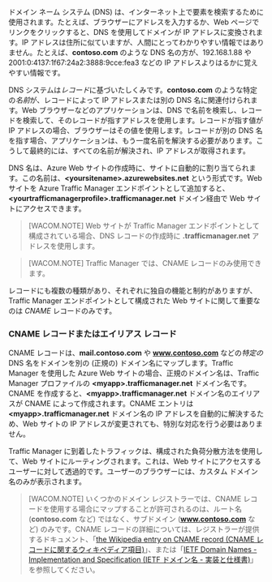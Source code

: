 ドメイン ネーム システム (DNS) は、インターネット上で要素を検索するために使用されます。たとえば、ブラウザーにアドレスを入力するか、Web ページでリンクをクリックすると、DNS を使用してドメインが IP アドレスに変換されます。IP アドレスは住所に似ていますが、人間にとってわかりやすい情報ではありません。たとえば、**contoso.com** のような DNS 名の方が、192.168.1.88 や 2001:0:4137:1f67:24a2:3888:9cce:fea3 などの IP アドレスよりはるかに覚えやすい情報です。

DNS システムは*レコード*に基づいたしくみです。**contoso.com** のような特定の*名前*が、レコードによって IP アドレスまたは別の DNS 名に関連付けられます。Web ブラウザーなどのアプリケーションは、DNS で名前を検索し、レコードを検索して、そのレコードが指すアドレスを使用します。レコードが指す値が IP アドレスの場合、ブラウザーはその値を使用します。レコードが別の DNS 名を指す場合、アプリケーションは、もう一度名前を解決する必要があります。こうして最終的には、すべての名前が解決され、IP アドレスが取得されます。

DNS 名は、Azure Web サイトの作成時に、サイトに自動的に割り当てられます。この名前は、**\<yoursitename\>.azurewebsites.net** という形式です。Web サイトを Azure Traffic Manager エンドポイントとして追加すると、**\<yourtrafficmanagerprofile\>.trafficmanager.net** ドメイン経由で Web サイトにアクセスできます。

> [WACOM.NOTE] Web サイトが Traffic Manager エンドポイントとして構成されている場合、DNS レコードの作成時に **.trafficmanager.net** アドレスを使用します。

> [WACOM.NOTE] Traffic Manager では、CNAME レコードのみ使用できます。

レコードにも複数の種類があり、それぞれに独自の機能と制約がありますが、Traffic Manager エンドポイントとして構成された Web サイトに関して重要なのは *CNAME* レコードのみです。

### CNAME レコードまたはエイリアス レコード

CNAME レコードは、**mail.contoso.com** や **www.contoso.com** などの*特定の* DNS 名をドメインを別の (正規の) ドメイン名にマップします。Traffic Manager を使用した Azure Web サイトの場合、正規のドメイン名は、Traffic Manager プロファイルの **\<myapp\>.trafficmanager.net** ドメイン名です。CNAME を作成すると、**\<myapp\>.trafficmanager.net** ドメイン名のエイリアスが CNAME によって作成されます。CNAME エントリは **\<myapp\>.trafficmanager.net** ドメイン名の IP アドレスを自動的に解決するため、Web サイトの IP アドレスが変更されても、特別な対応を行う必要はありません。

Traffic Manager に到着したトラフィックは、構成された負荷分散方法を使用して、Web サイトにルーティングされます。これは、Web サイトにアクセスするユーザーに対して透過的です。ユーザーのブラウザーには、カスタム ドメイン名のみが表示されます。

> [WACOM.NOTE] いくつかのドメイン レジストラーでは、CNAME レコードを使用する場合にマップすることが許可されるのは、ルート名 (**contoso.com** など) ではなく、サブドメイン (**www.contoso.com** など) のみです。CNAME レコードの詳細については、レジストラーが提供するドキュメント、「[the Wikipedia entry on CNAME record (CNAME レコードに関するウィキペディア項目)][]」、または「[IETF Domain Names - Implementation and Specification (IETF ドメイン名 - 実装と仕様書)][]」を参照してください。

  [the Wikipedia entry on CNAME record (CNAME レコードに関するウィキペディア項目)]: http://en.wikipedia.org/wiki/CNAME_record
  [IETF Domain Names - Implementation and Specification (IETF ドメイン名 - 実装と仕様書)]: http://tools.ietf.org/html/rfc1035
